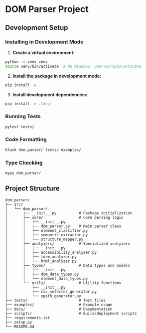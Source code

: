 # DOM Parser Project

## Development Setup

### Installing in Development Mode

1. **Create a virtual environment:**
```bash
python -m venv venv
source venv/bin/activate  # On Windows: venv\Scripts\activate
```

2. **Install the package in development mode:**
```bash
pip install -e .
```

3. **Install development dependencies:**
```bash
pip install -e .[dev]
```

### Running Tests

```bash
pytest tests/
```

### Code Formatting

```bash
black dom_parser/ tests/ examples/
```

### Type Checking

```bash
mypy dom_parser/
```

## Project Structure

```
dom_parser/
├── src/
│   └── dom_parser/
│       ├── __init__.py          # Package initialization
│       ├── core/                # Core parsing logic
│       │   ├── __init__.py
│       │   ├── dom_parser.py    # Main parser class
│       │   ├── element_classifier.py
│       │   ├── semantic_extractor.py
│       │   └── structure_mapper.py
│       ├── analyzers/           # Specialized analyzers
│       │   ├── __init__.py
│       │   ├── accessibility_analyzer.py
│       │   ├── form_analyzer.py
│       │   └── html_analyzer.py
│       ├── types/               # Data types and models
│       │   ├── __init__.py
│       │   ├── dom_data_types.py
│       │   └── element_data_types.py
│       └── utils/               # Utility functions
│           ├── __init__.py
│           ├── css_selector_generator.py
│           └── xpath_generator.py
├── tests/                       # Test files
├── examples/                    # Example usage
├── docs/                        # Documentation
├── scripts/                     # Build/deployment scripts
├── requirements.txt
├── setup.py
└── README.md
```